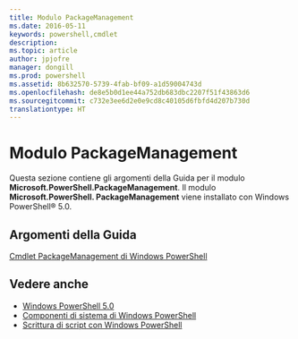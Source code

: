 ```yaml
---
title: Modulo PackageManagement
ms.date: 2016-05-11
keywords: powershell,cmdlet
description: 
ms.topic: article
author: jpjofre
manager: dongill
ms.prod: powershell
ms.assetid: 8b632570-5739-4fab-bf09-a1d59004743d
ms.openlocfilehash: de8e5b0d1ee44a752db683dbc2207f51f43863d6
ms.sourcegitcommit: c732e3ee6d2e0e9cd8c40105d6fbfd4d207b730d
translationtype: HT
---
```

# <a name="packagemanagement-module"></a>Modulo PackageManagement
Questa sezione contiene gli argomenti della Guida per il modulo **Microsoft.PowerShell.PackageManagement**. Il modulo **Microsoft.PowerShell. PackageManagement** viene installato con Windows PowerShell® 5.0.

## <a name="help-topics"></a>Argomenti della Guida
[Cmdlet PackageManagement di Windows PowerShell](http://technet.microsoft.com/library/dn890706(v=wps.640).aspx)

## <a name="see-also"></a>Vedere anche
- [Windows PowerShell 5.0](Windows-PowerShell-5.0.md)
- [Componenti di sistema di Windows PowerShell](https://technet.microsoft.com/en-us/library/4b75f1e4-f327-48f3-92ab-bf5435094d41)
- [Scrittura di script con Windows PowerShell](../../getting-started/fundamental/Scripting-with-Windows-PowerShell.md)

